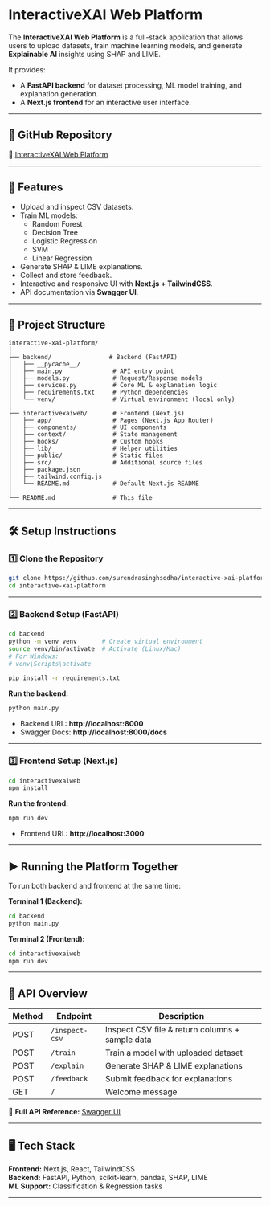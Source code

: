# InteractiveXAI Web Platform

The **InteractiveXAI Web Platform** is a full-stack application that allows users to upload datasets, train machine learning models, and generate **Explainable AI** insights using SHAP and LIME.  

It provides:
- A **FastAPI backend** for dataset processing, ML model training, and explanation generation.
- A **Next.js frontend** for an interactive user interface.

---

## 📌 GitHub Repository
🔗 [InteractiveXAI Web Platform](https://github.com/surendrasinghsodha/interactive-xai-platform)

---

## 🚀 Features
- Upload and inspect CSV datasets.
- Train ML models:
  - Random Forest
  - Decision Tree
  - Logistic Regression
  - SVM
  - Linear Regression
- Generate SHAP & LIME explanations.
- Collect and store feedback.
- Interactive and responsive UI with **Next.js + TailwindCSS**.
- API documentation via **Swagger UI**.

---

## 📂 Project Structure
```
interactive-xai-platform/
│
├── backend/                # Backend (FastAPI)
│   ├── __pycache__/
│   ├── main.py              # API entry point
│   ├── models.py            # Request/Response models
│   ├── services.py          # Core ML & explanation logic
│   ├── requirements.txt     # Python dependencies
│   └── venv/                # Virtual environment (local only)
│
├── interactivexaiweb/       # Frontend (Next.js)
│   ├── app/                 # Pages (Next.js App Router)
│   ├── components/          # UI components
│   ├── context/             # State management
│   ├── hooks/               # Custom hooks
│   ├── lib/                 # Helper utilities
│   ├── public/              # Static files
│   ├── src/                 # Additional source files
│   ├── package.json
│   ├── tailwind.config.js
│   └── README.md            # Default Next.js README
│
└── README.md                # This file
```

---

## 🛠️ Setup Instructions

### 1️⃣ Clone the Repository
```bash
git clone https://github.com/surendrasinghsodha/interactive-xai-platform.git
cd interactive-xai-platform
```

---

### 2️⃣ Backend Setup (FastAPI)
```bash
cd backend
python -m venv venv       # Create virtual environment
source venv/bin/activate  # Activate (Linux/Mac)
# For Windows:
# venv\Scripts\activate

pip install -r requirements.txt
```

**Run the backend:**
```bash
python main.py
```

- Backend URL: **http://localhost:8000**
- Swagger Docs: **http://localhost:8000/docs**

---

### 3️⃣ Frontend Setup (Next.js)
```bash
cd interactivexaiweb
npm install
```

**Run the frontend:**
```bash
npm run dev
```

- Frontend URL: **http://localhost:3000**

---

## ▶️ Running the Platform Together
To run both backend and frontend at the same time:

**Terminal 1 (Backend):**
```bash
cd backend
python main.py
```

**Terminal 2 (Frontend):**
```bash
cd interactivexaiweb
npm run dev
```

---

## 📜 API Overview
| Method | Endpoint         | Description |
|--------|------------------|-------------|
| POST   | `/inspect-csv`   | Inspect CSV file & return columns + sample data |
| POST   | `/train`         | Train a model with uploaded dataset |
| POST   | `/explain`       | Generate SHAP & LIME explanations |
| POST   | `/feedback`      | Submit feedback for explanations |
| GET    | `/`              | Welcome message |

📖 **Full API Reference:** [Swagger UI](http://localhost:8000/docs)

---



## 🖥️ Tech Stack
**Frontend:** Next.js, React, TailwindCSS  
**Backend:** FastAPI, Python, scikit-learn, pandas, SHAP, LIME  
**ML Support:** Classification & Regression tasks

---

